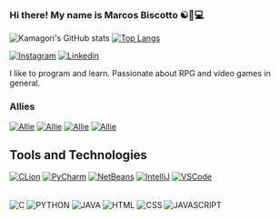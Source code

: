 
### Hi there! My name is Marcos Biscotto ☯️🪷💻

![Kamagori's GitHub stats](https://github-readme-stats.vercel.app/api?username=Kamagori&show_icons=true&theme=radical)
[![Top Langs](https://github-readme-stats.vercel.app/api/top-langs/?username={Kamagori}&theme=blue-green)](https://github.com/kamagori/github-readme-stats)

[![Instagram](https://img.shields.io/badge/Instagram-E4405F?style=for-the-badge&logo=instagram&logoColor=white)](https://www.instagram.com/mbiscottom/)
[![Linkedin](https://img.shields.io/badge/LinkedIn-0077B5?style=for-the-badge&logo=linkedin&logoColor=white)](https://www.linkedin.com/in/marcos-biscotto-6b808425a/)

I like to program and learn. Passionate about RPG and video games in general.

### Allies

[![Allie](https://img.shields.io/badge/GitHub-100000?style=for-the-badge&logo=github&logoColor=blue)](https://github.com/bieu-bonfim)
[![Allie](https://img.shields.io/badge/GitHub-100000?style=for-the-badge&logo=github&logoColor=red)](https://github.com/patrickeraa)
[![Allie](https://img.shields.io/badge/GitHub-100000?style=for-the-badge&logo=github&logoColor=green)](https://github.com/gabridulol)
[![Allie](https://img.shields.io/badge/GitHub-100000?style=for-the-badge&logo=github&logoColor=pink)](https://github.com/lanzyn)


## Tools and Technologies

[![CLion](https://img.shields.io/badge/CLion-000000?style=for-the-badge&logo=clion&logoColor=yellow)](https://www.jetbrains.com/clion/)
[![PyCharm](https://img.shields.io/badge/PyCharm-000000.svg?&style=for-the-badge&logo=PyCharm&logoColor=green)](https://www.jetbrains.com/pycharm/)
[![NetBeans](https://img.shields.io/badge/apache%20netbeans-1B6AC6?style=for-the-badge&logo=apache%20netbeans%20IDE&logoColor=white)](https://netbeans.apache.org/)
[![IntelliJ](https://img.shields.io/badge/IntelliJ_IDEA-000000.svg?style=for-the-badge&logo=intellij-idea&logoColor=white)](https://www.jetbrains.com/idea/)
[![VSCode](https://img.shields.io/badge/Visual_Studio_Code-0078D4?style=for-the-badge&logo=visual%20studio%20code&logoColor=white)](https://code.visualstudio.com/)

<div style="display: inline_block"><br/>
    <img align="center" alt="C" src="https://img.shields.io/badge/C-00599C?style=for-the-badge&logo=c&logoColor=white">
    <img align="center" alt="PYTHON" src="https://img.shields.io/badge/Python-14354C?style=for-the-badge&logo=python&logoColor=white">
    <img align="center" alt="JAVA" src="https://img.shields.io/badge/Java-ED8B00?style=for-the-badge&logo=openjdk&logoColor=white">
    <img align="center" alt="HTML" src="https://img.shields.io/badge/HTML5-E34F26?style=for-the-badge&logo=html5&logoColor=white">
    <img align="center" alt="CSS" src="https://img.shields.io/badge/CSS3-1572B6?style=for-the-badge&logo=css3&logoColor=white">
    <img align="center" alt="JAVASCRIPT" src="https://img.shields.io/badge/JavaScript-F7DF1E?style=for-the-badge&logo=javascript&logoColor=black">
</div><br/>
